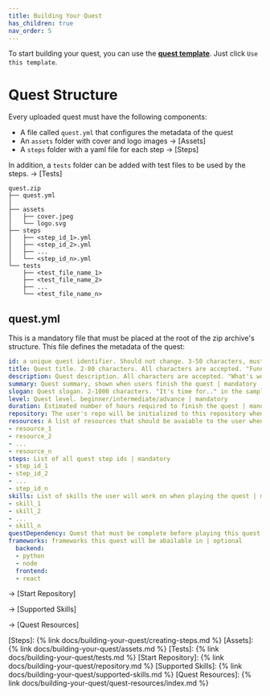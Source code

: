 ```yaml
---
title: Building Your Quest
has_children: true
nav_order: 5
---
```

To start building your quest, you can use the [**quest template**](https://github.com/trywilco/quest-template). Just click `Use this template`. 

# Quest Structure

Every uploaded quest must have the following components: 
- A file called `quest.yml` that configures the metadata of the quest
- An `assets` folder with cover and logo images → [Assets]
- A `steps` folder with a yaml file for each step  → [Steps]

In addition, a `tests` folder can be added with test files to be used by the steps. → [Tests]
```
quest.zip
├── quest.yml
│
├── assets
│   ├── cover.jpeg
│   └── logo.svg
├── steps
│   ├── <step_id_1>.yml
│   ├── <step_id_2>.yml
│   ├── ...
│   └── <step_id_n>.yml
└── tests
    ├── <test_file_name_1>
    ├── <test_file_name_2>
    ├── ...
    └── <test_file_name_n>
```

## quest.yml

This is a mandatory file that must be placed at the root of the zip archive's structure. This file defines the metadata of the quest:

```yaml
id: a unique quest identifier. Should not change. 3-50 characters, must begin with a letter. Accepted characters are A-Z, a-z, 0-9, and "_" | mandatory
title: Quest title. 2-80 characters. All characters are accepted. "Funnel Drop" in the sample below | mandatory
description: Quest description. All characters are accepted. "What's worse.." in the sample below | mandatory 
summary: Quest summary, shown when users finish the quest | mandatory 
slogan: Quest slogan. 2-1000 characters. "It's time for.." in the sample below | mandatory
level: Quest level. beginner/intermediate/advance | mandatory
duration: Estimated number of hours required to finish the quest | mandatory
repository: The user's repo will be initialized to this repository when a quest starts. e.g. https://github.com/trywilco/Anythink-Market-Public | optional
resources: A list of resources that should be avaiable to the user when quest begins | optional 
- resource_1
- resource_2
- ...
- resource_n
steps: List of all quest step ids | mandatory
- step_id_1
- step_id_2
- ...
- step_id_n
skills: List of skills the user will work on when playing the quest | mandatory
- skill_1
- skill_2
- ...
- skill_n
questDependency: Quest that must be complete before playing this quest | optional
frameworks: frameworks this quest will be abailable in | optional
  backend:
  - python
  - node
  frontend:
  - react
```

→ [Start Repository]

→ [Supported Skills]

→ [Quest Resources]


[Steps]: {% link docs/building-your-quest/creating-steps.md %}
[Assets]: {% link docs/building-your-quest/assets.md %}
[Tests]: {% link docs/building-your-quest/tests.md %}
[Start Repository]: {% link docs/building-your-quest/repository.md %}
[Supported Skills]: {% link docs/building-your-quest/supported-skills.md %}
[Quest Resources]: {% link docs/building-your-quest/quest-resources/index.md %}

